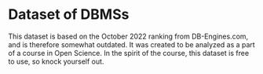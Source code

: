 # Dataset of DBMSs

This dataset is based on the October 2022 ranking from DB-Engines.com, and is therefore somewhat outdated.
It was created to be analyzed as a part of a course in Open Science. In the spirit of the course, this dataset is free to use, so knock yourself out.
